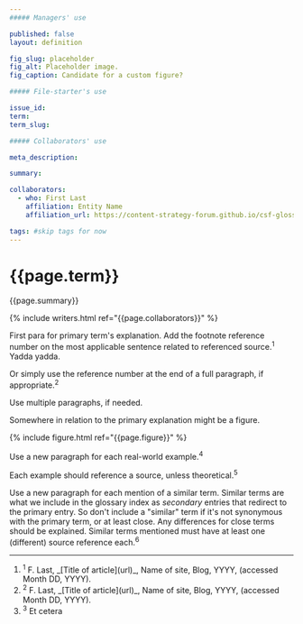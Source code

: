 ```yaml
---
##### Managers' use

published: false
layout: definition

fig_slug: placeholder
fig_alt: Placeholder image.
fig_caption: Candidate for a custom figure?

##### File-starter's use

issue_id:
term:
term_slug:

##### Collaborators' use

meta_description: 

summary:

collaborators:
  - who: First Last
    affiliation: Entity Name
    affiliation_url: https://content-strategy-forum.github.io/csf-glossary/{{term_slug}}.html 

tags: #skip tags for now
---
```


<h1 class="term-title">{{page.term}}</h1>

<p class="summary">{{page.summary}}</p>

<section class="contributors">
	{% include writers.html ref="{{page.collaborators}}" %}
</section>

<!-- PRIMARY PARAGRAPH(S) OF DEFINITION -->

First para for primary term's explanation. Add the footnote reference number 
on the most applicable sentence related to referenced source.<sup class="ref">1</sup> Yadda yadda.

Or simply use the reference number at the end of a full paragraph, if appropriate.<sup class="ref">2</sup>

Use multiple paragraphs, if needed. 

Somewhere in relation to the primary explanation might be a figure.

<!-- FIGURE (REMOVE CODE IF NOT NEEDED) -->
{% include figure.html ref="{{page.figure}}" %}

<!-- EXAMPLE(S) -->

Use a new paragraph for each real-world example.<sup class="ref">4</sup> 

Each example should reference a source, unless theoretical.<sup class="ref">5</sup>

<!-- SIMILAR TERMS EXPLAINED, IF ANY -->

Use a new paragraph for each mention of a similar term. Similar terms are what we include in the glossary index as _secondary_ entries that redirect to the primary entry. So don't include a "similar" term if it's not synonymous with the primary term, or at least close. Any differences for close terms should be explained. Similar terms mentioned must have at least one (different) source reference each.<sup class="ref">6</sup>

<!-- FOOTNOTES REFERENCES -->
<hr class="footnotes">

<ol class="references nomark">
	<li><sup>1</sup>
		F. Last, _[Title of article](url)_, Name of site, Blog, YYYY, (accessed Month DD, YYYY).
	</li>
	<li><sup>2</sup>
		F. Last, _[Title of article](url)_, Name of site, Blog, YYYY, (accessed Month DD, YYYY).
	</li>
	<li><sup>3</sup>
		Et cetera
	</li>
</ol>
